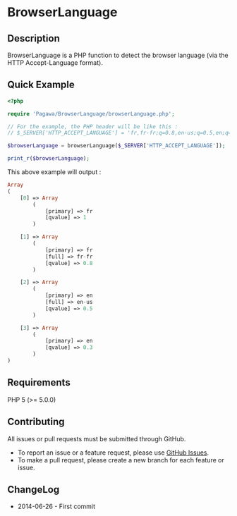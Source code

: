 BrowserLanguage
===========


Description
---------

BrowserLanguage is a PHP function to detect the browser language (via the HTTP Accept-Language format).


Quick Example
---------

```php
<?php

require 'Pagawa/BrowserLanguage/browserLanguage.php';

// For the example, the PHP header will be like this :
// $_SERVER['HTTP_ACCEPT_LANGUAGE'] = 'fr,fr-fr;q=0.8,en-us;q=0.5,en;q=0.3'

$browserLanguage = browserLanguage($_SERVER['HTTP_ACCEPT_LANGUAGE']);

print_r($browserLanguage);
```

This above example will output :

```php
Array
(
    [0] => Array
        (
            [primary] => fr
            [qvalue] => 1
        )

    [1] => Array
        (
            [primary] => fr
            [full] => fr-fr
            [qvalue] => 0.8
        )

    [2] => Array
        (
            [primary] => en
            [full] => en-us
            [qvalue] => 0.5
        )

    [3] => Array
        (
            [primary] => en
            [qvalue] => 0.3
        )
)
```


Requirements
---------

PHP 5 (>= 5.0.0)


Contributing
---------

All issues or pull requests must be submitted through GitHub.

* To report an issue or a feature request, please use [GitHub Issues](https://github.com/Pagawa/BrowserLanguage/issues).
* To make a pull request, please create a new branch for each feature or issue.


ChangeLog
---------

* 2014-06-26 - First commit
